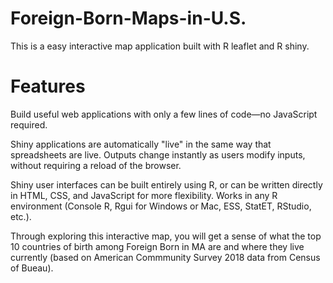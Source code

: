 # Foreign-Born-Maps-in-U.S.
This is a easy interactive map application built with R leaflet and R shiny.

# Features
Build useful web applications with only a few lines of code—no JavaScript required.

Shiny applications are automatically "live" in the same way that spreadsheets are live. Outputs change instantly as users modify inputs, without requiring a reload of the browser.

Shiny user interfaces can be built entirely using R, or can be written directly in HTML, CSS, and JavaScript for more flexibility.
Works in any R environment (Console R, Rgui for Windows or Mac, ESS, StatET, RStudio, etc.).

Through exploring this interactive map, you will get a sense of what the top 10 countries of birth among Foreign Born in MA are and where they live currently (based on American Commmunity Survey 2018 data from Census of Bueau). 
